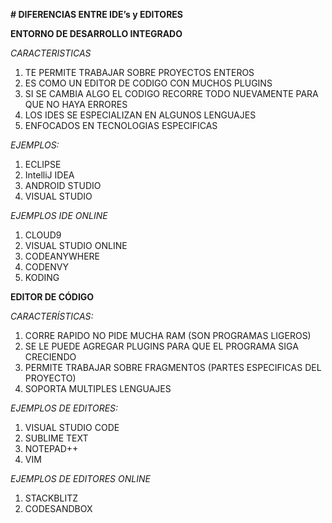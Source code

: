 **# DIFERENCIAS ENTRE IDE’s y EDITORES**

**ENTORNO DE DESARROLLO INTEGRADO**

*CARACTERISTICAS*

1.	TE PERMITE TRABAJAR SOBRE PROYECTOS ENTEROS
2.	ES COMO UN EDITOR DE CODIGO CON MUCHOS PLUGINS
3.	SI SE CAMBIA ALGO EL CODIGO RECORRE TODO NUEVAMENTE PARA QUE NO HAYA ERRORES
4.	LOS IDES SE ESPECIALIZAN EN ALGUNOS LENGUAJES 
5.	ENFOCADOS EN TECNOLOGIAS ESPECIFICAS

*EJEMPLOS:*
1.	ECLIPSE
2.	IntelliJ IDEA
3.	ANDROID STUDIO
4.	VISUAL STUDIO

*EJEMPLOS IDE ONLINE*
1.	CLOUD9
2.	VISUAL STUDIO ONLINE
3.	CODEANYWHERE
4.	CODENVY
5.	KODING

**EDITOR DE CÓDIGO**

*CARACTERÍSTICAS:*
1.	CORRE RAPIDO NO PIDE MUCHA RAM (SON PROGRAMAS LIGEROS)
2.	SE LE PUEDE AGREGAR PLUGINS PARA QUE EL PROGRAMA SIGA CRECIENDO
3.	PERMITE TRABAJAR SOBRE FRAGMENTOS (PARTES ESPECIFICAS DEL PROYECTO)
4.	SOPORTA MULTIPLES LENGUAJES

*EJEMPLOS DE EDITORES:*
1.	VISUAL STUDIO CODE
2.	SUBLIME TEXT
3.	NOTEPAD++
4.	VIM

*EJEMPLOS DE EDITORES ONLINE*
1.	STACKBLITZ
2.	CODESANDBOX
